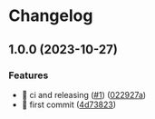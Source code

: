 # Changelog

## 1.0.0 (2023-10-27)


### Features

* :construction_worker: ci and releasing ([#1](https://github.com/Foxon-Consulting/dolibarr_custom_modules/issues/1)) ([022927a](https://github.com/Foxon-Consulting/dolibarr_custom_modules/commit/022927a44269441993bffc54c3159fd119f86127))
* :tada: first commit ([4d73823](https://github.com/Foxon-Consulting/dolibarr_custom_modules/commit/4d738235aafb9f50bd08eecdaf0bad28764da946))
